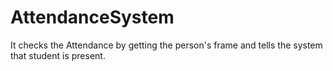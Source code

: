 # AttendanceSystem
It checks the Attendance by getting the person's frame and tells the system that student is present.
